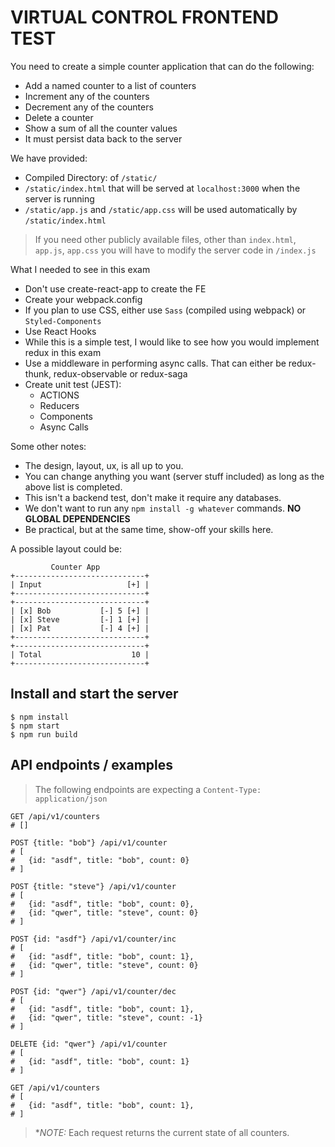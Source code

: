 # VIRTUAL CONTROL FRONTEND TEST

You need to create a simple counter application that can do the following:
* Add a named counter to a list of counters
* Increment any of the counters
* Decrement any of the counters
* Delete a counter
* Show a sum of all the counter values
* It must persist data back to the server

We have provided:
* Compiled Directory: of `/static/`
* `/static/index.html` that will be served at `localhost:3000` when the server is running
* `/static/app.js` and `/static/app.css` will be used automatically by `/static/index.html`

> If you need other publicly available files, other than `index.html`, `app.js`, `app.css` you will have to modify the server code in `/index.js`

What I needed to see in this exam

* Don't use create-react-app to create the FE
* Create your webpack.config
* If you plan to use CSS, either use `Sass` (compiled using webpack) or `Styled-Components`
* Use React Hooks
* While this is a simple test, I would like to see how you would implement redux in this exam
* Use a middleware in performing async calls. That can either be redux-thunk, redux-observable or redux-saga
* Create unit test (JEST):
  * ACTIONS
  * Reducers
  * Components
  * Async Calls

Some other notes:
* The design, layout, ux, is all up to you.
* You can change anything you want (server stuff included) as long as the above list is completed.
* This isn't a backend test, don't make it require any databases.
* We don't want to run any `npm install -g whatever` commands. **NO GLOBAL DEPENDENCIES**
* Be practical, but at the same time, show-off your skills here.

A possible layout could be:
```
         Counter App
+-----------------------------+
| Input                   [+] |
+-----------------------------+
+-----------------------------+
| [x] Bob           [-] 5 [+] |
| [x] Steve         [-] 1 [+] |
| [x] Pat           [-] 4 [+] |
+-----------------------------+
+-----------------------------+
| Total                    10 |
+-----------------------------+
```

## Install and start the server

```
$ npm install
$ npm start
$ npm run build
```

## API endpoints / examples

> The following endpoints are expecting a `Content-Type: application/json`

```
GET /api/v1/counters
# []

POST {title: "bob"} /api/v1/counter
# [
#   {id: "asdf", title: "bob", count: 0}
# ]

POST {title: "steve"} /api/v1/counter
# [
#   {id: "asdf", title: "bob", count: 0},
#   {id: "qwer", title: "steve", count: 0}
# ]

POST {id: "asdf"} /api/v1/counter/inc
# [
#   {id: "asdf", title: "bob", count: 1},
#   {id: "qwer", title: "steve", count: 0}
# ]

POST {id: "qwer"} /api/v1/counter/dec
# [
#   {id: "asdf", title: "bob", count: 1},
#   {id: "qwer", title: "steve", count: -1}
# ]

DELETE {id: "qwer"} /api/v1/counter
# [
#   {id: "asdf", title: "bob", count: 1}
# ]

GET /api/v1/counters
# [
#   {id: "asdf", title: "bob", count: 1},
# ]
```

> **NOTE:* Each request returns the current state of all counters.
